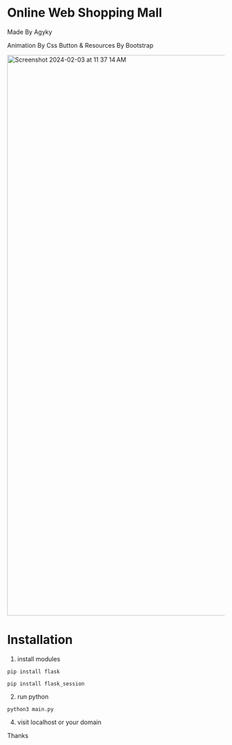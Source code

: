 # Online Web Shopping Mall
Made By Agyky

Animation By Css
Button & Resources By Bootstrap

<img width="1295" alt="Screenshot 2024-02-03 at 11 37 14 AM" src="https://github.com/Vladimir-Agyky/OnlineWebShoppingMall/assets/85668871/6e469f39-037c-4f55-b43a-9eebb16beea1">


# Installation
1. install modules <br>
```
pip install flask
```
```
pip install flask_session
```
2. run python
```
python3 main.py
```
4. visit localhost or your domain
   
Thanks
